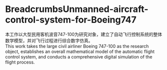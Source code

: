 # BreadcrumbsUnmanned-aircraft-control-system-for-Boeing747
本工作以大型民用客机波音747-100为研究对象，建立了自动飞行控制系统的整体数学模型，并对飞行过程进行综合数字仿真。  
This work takes the large civil airliner Boeing 747-100 as the research object, establishes an overall mathematical model of the automatic flight control system, and conducts a comprehensive digital simulation of the flight process.  

